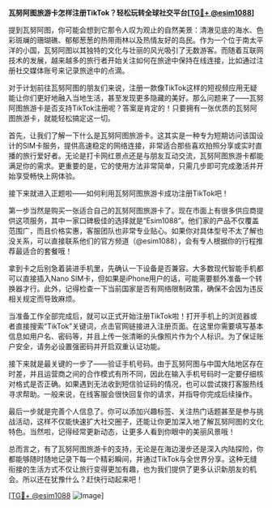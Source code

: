 **瓦努阿图旅游卡怎样注册TikTok？轻松玩转全球社交平台[[TG💪+ @esim1088](https://t.me/s/esim1088)]**

提到瓦努阿图，你可能会想到它那令人叹为观止的自然美景：清澈见底的海水、色彩斑斓的珊瑚礁、郁郁葱葱的热带雨林以及热情友好的岛民。作为一个位于南太平洋的小国，瓦努阿图以其独特的文化与壮丽的风光吸引了无数游客。而随着互联网技术的发展，越来越多的旅行者开始关注如何在旅途中保持在线连接，比如通过注册社交媒体账号来记录旅途中的点滴。

对于计划前往瓦努阿图的朋友们来说，注册一款像TikTok这样的短视频应用无疑能让你们更好地融入当地生活，甚至发现更多隐藏的美好。那么问题来了——瓦努阿图旅游卡是否支持TikTok注册呢？答案是肯定的！只要拥有一张优质的瓦努阿图旅游卡，就能轻松搞定这一切。

首先，让我们了解一下什么是瓦努阿图旅游卡。这其实是一种专为短期访问该国设计的SIM卡服务，提供高速稳定的网络连接，非常适合那些喜欢拍照分享或实时直播的旅行爱好者。无论是打卡网红景点还是与朋友互动交流，瓦努阿图旅游卡都能满足你的需求。更重要的是，它的使用方法非常简单，只需几步即可完成激活并开始享受畅快上网体验。

接下来就进入正题啦——如何利用瓦努阿图旅游卡成功注册TikTok吧！

第一步当然是购买一张适合自己的瓦努阿图旅游卡了。现在市面上有很多供应商提供这项服务，其中一家口碑极佳的选择就是“Esim1088”。他们家的产品不仅覆盖范围广，而且价格实惠，客服团队也非常专业贴心。如果你对具体型号不太了解也没关系，可以直接联系他们的官方频道（@esim1088），会有专人根据你的行程推荐最适合的套餐哦！

拿到卡之后别急着装进手机里，先确认一下设备是否兼容。大多数现代智能手机都可以直接插入Nano SIM卡，但如果是iPhone用户的话，可能需要额外准备一个转换器才行。此外，记得检查一下当前国家是否有网络限制政策，确保不会因为违反相关规定而导致麻烦。

当准备工作全部完成后，就可以正式开始注册TikTok啦！打开手机上的浏览器或者直接搜索“TikTok”关键词，点击官网链接进入注册页面。在这里你需要填写基本信息如用户名、密码等，并且上传一张清晰的头像照片作为个人标识。为了保证账户安全，请务必设置强密码并开启双重认证功能。

接下来就是最关键的一步了——验证手机号码。由于瓦努阿图与中国大陆地区存在时差，并且运营商之间的合作模式有所不同，因此在输入手机号码时一定要仔细核对格式是否正确。如果遇到无法收到短信验证码的情况，也可以尝试拨打客服热线寻求帮助。一般来说，在线客服会很快回复你的请求，并指导你完成后续操作。

最后一步就是完善个人信息了。你可以添加兴趣标签、关注热门话题甚至是参与挑战活动，这样不仅能快速扩大社交圈子，还能让你更加深入地了解瓦努阿图的文化特色。当然啦，记得经常更新动态，让更多人看到你眼中的美丽风景哦！

总而言之，有了瓦努阿图旅游卡的支持，无论是在海边漫步还是深入内陆探险，你都能够随时随地记录下每一个精彩瞬间，并通过TikTok与全世界分享。这种无缝衔接的生活方式不仅让旅行变得更加有趣，也为我们提供了更多认识新朋友的机会。所以还在犹豫什么？赶快行动起来吧！

[[TG💪+ @esim1088](https://t.me/s/esim1088) ![Image](https://i.postimg.cc/4NQfJmqS/Snipaste-2025-05-13-00-14-12.png)]